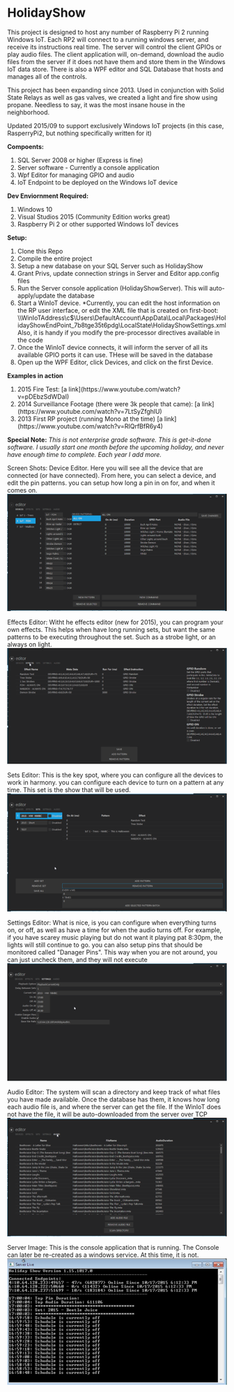 HolidayShow
===========

This project is designed to host any number of Raspberry Pi 2 running Windows IoT.  Each RP2 will connect to a running windows server, and receive its instructions real time. The server will control the client GPIOs or play audio files.  The client application will, on-demand, download the audio files from the server if it does not have them and store them in the Windows IoT data store. There is also a WPF editor and SQL Database that hosts and manages all of the controls.

This project has been expanding since 2013.   Used in conjunction with Solid State Relays as well as gas valves, we created a light and fire show using propane.   Needless to say, it was the most insane house in the neighborhood.

Updated 2015/09 to support exclusively  Windows IoT projects (in this case, RasperryPi2, but nothing specifically written for it)

<b>Compoents:</b>

<ol>
 <li>SQL Server 2008 or higher (Express is fine)</li>
 <li>Server software - Currently a console application</li>
 <li>Wpf Editor for managing GPIO and audio</li>
 <li>IoT Endpoint to be deployed on the Windows IoT device</li>
</ol>


<b>Dev Enviornment Required:</b>
<ol>
<li>Windows 10</li>
<li>Visual Studios 2015 (Community Edition works great)</li>
<li>Raspberry Pi 2 or other supported Windows IoT devices</li>
</ol>

<b>Setup:</b>
<ol>
<li>Clone this Repo</li>
<li>Compile the entire project</li>
<li>Setup a new database on your SQL Server such as HolidayShow</li>
<li>Grant Privs, update connection strings in Server and Editor app.config files</li>
<li>Run the Server console application (HolidayShowServer). This will auto-apply/update the database</li>
<li>Start a WinIoT device. *Currently, you can edit the host information on the RP user interface, or edit the XML file that is created on first-boot: \\WinIoTAddress\c$\Users\DefaultAccount\AppData\Local\Packages\HolidayShowEndPoint_7b8tge35t6pdg\LocalState\HolidayShowSettings.xml  
Also, it is handy if you modify the pre-processor directives available in the code</li>
<li>Once the WinIoT device connects, it will inform the server of all its available GPIO ports it can use. THese will be saved in the database</li>
<li>Open up the WPF Editor, click Devices, and click on the first Device.</li>
</ol>

<b>Examples in action</b>
<ol>
<li>2015 Fire Test: [a link](https://www.youtube.com/watch?v=pDEbzSdWDaI)</li>
<li>2014 Surveillance Footage (there were 3k people that came): [a link](https://www.youtube.com/watch?v=7LtSyZfghlU)</li>
<li>2013 First RP project (running Mono at the time) [a link](https://www.youtube.com/watch?v=RIQrfBfR6y4)
</ol>

<b>Special Note:</b>
<i>This is not enterprise grade software. This is get-it-done software.  I usually start one month before the upcoming holiday, and never have enough time to complete. Each year I add more.</i>

Screen Shots:
Device Editor. Here you will see all the device that are connected (or have connected). From here, you can select a device, and edit the pin patterns.  you can setup how long a pin in on for, and when it comes on.
![](https://raw.githubusercontent.com/TWhidden/HolidayShow/master/Images/DeviceEditor.png)

Effects Editor:
Witht he effects editor (new for 2015), you can program your own effects. This helps when have long running sets, but want the same patterns to be executing throughout the set. Such as a strobe light, or an always on light.
![](https://raw.githubusercontent.com/TWhidden/HolidayShow/master/Images/EffectsEditor.png)

Sets Editor:
This is the key spot, where you can configure all the devices to work in harmony. you can configure each device to turn on a pattern at any time. This set is the show that will be used.
![](https://raw.githubusercontent.com/TWhidden/HolidayShow/master/Images/SetsEditor.png)

Settings Editor:
What is nice, is you can configure when everything turns on, or off, as well as have a time for when the audio turns off. For example, if you have scarey music playing but do not want it playing pat 8:30pm, the lights will still continue to go.
you can also setup pins that should be monitored called "Danager Pins". This way when you are not around, you can just uncheck them, and they will not execute
![](https://raw.githubusercontent.com/TWhidden/HolidayShow/master/Images/ServerSettingsEditor.png)

Audio Editor:
The system will scan a directory and keep track of what files you have made available. Once the database has them, it knows how long each audio file is, and where the server can get the file.  If the WinIoT does not have the file, it will be auto-downloaded from the server over TCP
![](https://raw.githubusercontent.com/TWhidden/HolidayShow/master/Images/AudioEditor.png)

Server Image:
This is the console application that is running. The Console can later be re-created as a windows service. At this time, it is not.
![](https://raw.githubusercontent.com/TWhidden/HolidayShow/master/Images/ServerRunning.jpg)